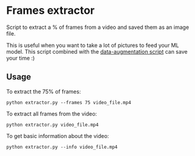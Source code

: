 # Frames extractor

Script to extract a % of frames from a video and saved them as an image file.

This is useful when you want to take a lot of pictures to feed your ML model. This script combined with the [data-augmentation script](https://github.com/davamix/data-augmentation) can save your time :)

## Usage
To extract the 75% of frames:

`python extractor.py --frames 75 video_file.mp4 `

To extract all frames from the video:

`python extractor.py video_file.mp4`

To get basic information about the video:

`python extractor.py --info video_file.mp4`